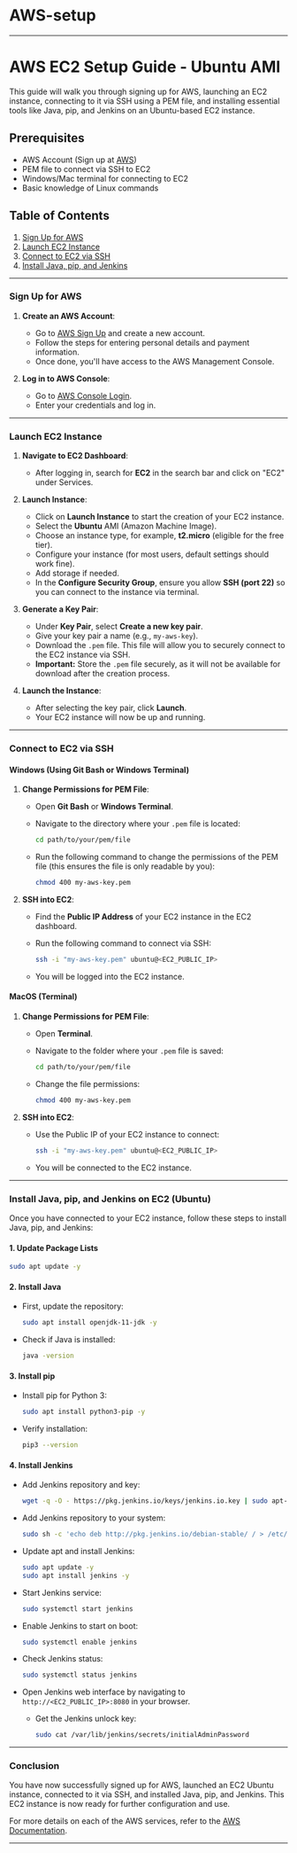 # AWS-setup

---

# AWS EC2 Setup Guide - Ubuntu AMI

This guide will walk you through signing up for AWS, launching an EC2 instance, connecting to it via SSH using a PEM file, and installing essential tools like Java, pip, and Jenkins on an Ubuntu-based EC2 instance.

## Prerequisites

- AWS Account (Sign up at [AWS](https://aws.amazon.com/))
- PEM file to connect via SSH to EC2
- Windows/Mac terminal for connecting to EC2
- Basic knowledge of Linux commands

## Table of Contents

1. [Sign Up for AWS](#sign-up-for-aws)
2. [Launch EC2 Instance](#launch-ec2-instance)
3. [Connect to EC2 via SSH](#connect-to-ec2-via-ssh)
4. [Install Java, pip, and Jenkins](#install-java-pip-and-jenkins)

---

### Sign Up for AWS

1. **Create an AWS Account**:
   - Go to [AWS Sign Up](https://aws.amazon.com/) and create a new account.
   - Follow the steps for entering personal details and payment information.
   - Once done, you'll have access to the AWS Management Console.

2. **Log in to AWS Console**:
   - Go to [AWS Console Login](https://aws.amazon.com/console/).
   - Enter your credentials and log in.

---

### Launch EC2 Instance

1. **Navigate to EC2 Dashboard**:
   - After logging in, search for **EC2** in the search bar and click on "EC2" under Services.

2. **Launch Instance**:
   - Click on **Launch Instance** to start the creation of your EC2 instance.
   - Select the **Ubuntu** AMI (Amazon Machine Image).
   - Choose an instance type, for example, **t2.micro** (eligible for the free tier).
   - Configure your instance (for most users, default settings should work fine).
   - Add storage if needed.
   - In the **Configure Security Group**, ensure you allow **SSH (port 22)** so you can connect to the instance via terminal.

3. **Generate a Key Pair**:
   - Under **Key Pair**, select **Create a new key pair**.
   - Give your key pair a name (e.g., `my-aws-key`).
   - Download the `.pem` file. This file will allow you to securely connect to the EC2 instance via SSH.
   - **Important:** Store the `.pem` file securely, as it will not be available for download after the creation process.

4. **Launch the Instance**:
   - After selecting the key pair, click **Launch**.
   - Your EC2 instance will now be up and running.

---

### Connect to EC2 via SSH

#### Windows (Using Git Bash or Windows Terminal)

1. **Change Permissions for PEM File**:
   - Open **Git Bash** or **Windows Terminal**.
   - Navigate to the directory where your `.pem` file is located:
     ```bash
     cd path/to/your/pem/file
     ```

   - Run the following command to change the permissions of the PEM file (this ensures the file is only readable by you):
     ```bash
     chmod 400 my-aws-key.pem
     ```

2. **SSH into EC2**:
   - Find the **Public IP Address** of your EC2 instance in the EC2 dashboard.
   - Run the following command to connect via SSH:
     ```bash
     ssh -i "my-aws-key.pem" ubuntu@<EC2_PUBLIC_IP>
     ```

   - You will be logged into the EC2 instance.

#### MacOS (Terminal)

1. **Change Permissions for PEM File**:
   - Open **Terminal**.
   - Navigate to the folder where your `.pem` file is saved:
     ```bash
     cd path/to/your/pem/file
     ```

   - Change the file permissions:
     ```bash
     chmod 400 my-aws-key.pem
     ```

2. **SSH into EC2**:
   - Use the Public IP of your EC2 instance to connect:
     ```bash
     ssh -i "my-aws-key.pem" ubuntu@<EC2_PUBLIC_IP>
     ```

   - You will be connected to the EC2 instance.

---

### Install Java, pip, and Jenkins on EC2 (Ubuntu)

Once you have connected to your EC2 instance, follow these steps to install Java, pip, and Jenkins:

#### 1. **Update Package Lists**
```bash
sudo apt update -y
```

#### 2. **Install Java**

- First, update the repository:
  ```bash
  sudo apt install openjdk-11-jdk -y
  ```

- Check if Java is installed:
  ```bash
  java -version
  ```

#### 3. **Install pip**

- Install pip for Python 3:
  ```bash
  sudo apt install python3-pip -y
  ```

- Verify installation:
  ```bash
  pip3 --version
  ```

#### 4. **Install Jenkins**

- Add Jenkins repository and key:
  ```bash
  wget -q -O - https://pkg.jenkins.io/keys/jenkins.io.key | sudo apt-key add -
  ```

- Add Jenkins repository to your system:
  ```bash
  sudo sh -c 'echo deb http://pkg.jenkins.io/debian-stable/ / > /etc/apt/sources.list.d/jenkins.list'
  ```

- Update apt and install Jenkins:
  ```bash
  sudo apt update -y
  sudo apt install jenkins -y
  ```

- Start Jenkins service:
  ```bash
  sudo systemctl start jenkins
  ```

- Enable Jenkins to start on boot:
  ```bash
  sudo systemctl enable jenkins
  ```

- Check Jenkins status:
  ```bash
  sudo systemctl status jenkins
  ```

- Open Jenkins web interface by navigating to `http://<EC2_PUBLIC_IP>:8080` in your browser.
  - Get the Jenkins unlock key:
    ```bash
    sudo cat /var/lib/jenkins/secrets/initialAdminPassword
    ```

---

### Conclusion

You have now successfully signed up for AWS, launched an EC2 Ubuntu instance, connected to it via SSH, and installed Java, pip, and Jenkins. This EC2 instance is now ready for further configuration and use.

For more details on each of the AWS services, refer to the [AWS Documentation](https://docs.aws.amazon.com/).

---

